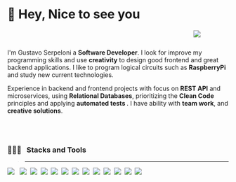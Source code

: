 # 🌱  Hey, Nice to see you &nbsp;&nbsp;&nbsp;&nbsp;&nbsp;&nbsp;&nbsp;&nbsp;&nbsp;&nbsp;&nbsp;&nbsp;&nbsp;&nbsp;&nbsp;&nbsp;&nbsp;&nbsp;&nbsp;&nbsp;&nbsp;&nbsp;&nbsp;&nbsp;&nbsp;&nbsp;&nbsp;&nbsp;&nbsp;&nbsp;&nbsp;&nbsp;&nbsp;&nbsp;&nbsp;&nbsp;&nbsp;&nbsp;&nbsp;&nbsp;&nbsp;&nbsp;&nbsp;&nbsp;&nbsp;&nbsp;&nbsp;&nbsp;&nbsp;&nbsp;&nbsp;&nbsp;&nbsp;&nbsp;&nbsp;&nbsp;&nbsp;&nbsp;&nbsp;&nbsp;&nbsp;&nbsp;&nbsp;&nbsp;[<img src="https://img.icons8.com/color/42/000000/linkedin-circled--v3.png" style="padding-top:20px;"/>](https://www.linkedin.com/in/gustavoserpeloni/)


I'm Gustavo Serpeloni a <strong>Software Developer</strong>. I look for improve my programming skills and use <strong>creativity</strong> to design good frontend and great backend applications. I like to program logical circuits such as <strong>RaspberryPi</strong> and  study new current technologies.
 
Experience in backend and frontend projects with focus on <strong>REST API</strong> and microservices, using <strong>Relational Databases</strong>, prioritizing the <strong>Clean Code</strong> principles and applying <strong> automated tests </strong>. I have ability with <strong>team work</strong>, and <strong>creative solutions</strong>.

<br/> <br/>
### **👨🏽‍💻  &nbsp; Stacks and Tools**
> ___________________________
<div>
<img src ="https://img.shields.io/badge/TypeScript-007ACC?style=for-the-badge&logo=typescript&logoColor=white" /> &nbsp;
<img src ="https://img.shields.io/badge/JavaScript-F7DF1E?style=for-the-badge&logo=javascript&logoColor=black" />&nbsp;
<img src ="https://img.shields.io/badge/Node.js-43853D?style=for-the-badge&logo=node-dot-js&logoColor=white" />&nbsp;
<img src ="https://img.shields.io/badge/Python-3776AB?style=for-the-badge&logo=python&logoColor=white" />&nbsp;
<img src ="https://img.shields.io/badge/C-00599C?style=for-the-badge&logo=c&logoColor=white" />&nbsp;
<img src ="https://img.shields.io/badge/Java-ED8B00?style=for-the-badge&logo=java&logoColor=white" />&nbsp;
<img src ="https://img.shields.io/badge/React-20232A?style=for-the-badge&logo=react&logoColor=61DAFB" />&nbsp;
<img src ="https://img.shields.io/badge/HTML5-E34F26?style=for-the-badge&logo=html5&logoColor=white" />&nbsp;
<img src ="https://img.shields.io/badge/CSS-239120?&style=for-the-badge&logo=css3&logoColor=white" />&nbsp;
<img src ="https://img.shields.io/badge/MySQL-00000F?style=for-the-badge&logo=mysql&logoColor=white" />&nbsp;
<img src ="https://img.shields.io/badge/Docker-2CA5E0?style=for-the-badge&logo=docker&logoColor=white" />&nbsp;
<img src ="https://img.shields.io/badge/Amazon_AWS-232F3E?style=for-the-badge&logo=amazon-aws&logoColor=white" />&nbsp;
<img src ="https://img.shields.io/badge/Git-F05032?style=for-the-badge&logo=git&logoColor=white" />&nbsp;

 
</div>

